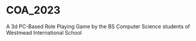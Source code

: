 # COA_2023
A 3d PC-Based Role Playing Game by the BS Computer Science students of Westmead International School
